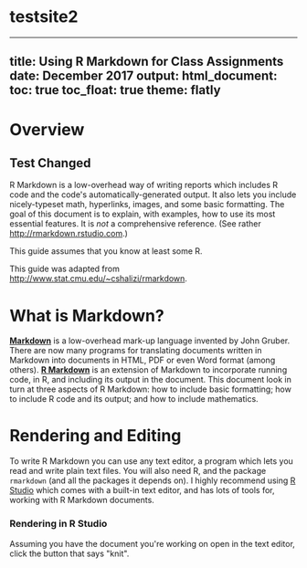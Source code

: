 # testsite2
---
title: Using R Markdown for Class Assignments
date: December 2017
output:
  html_document:
    toc: true
    toc_float: true
    theme: flatly
---

# Overview

## Test  Changed

R Markdown is a low-overhead way of writing reports which includes R code and
the code's automatically-generated output.  It also lets you include
nicely-typeset math, hyperlinks, images, and some basic formatting.  The goal
of this document is to explain, with examples, how to use its most essential
features.  It is _not_ a comprehensive reference.  (See rather
http://rmarkdown.rstudio.com.)

This guide assumes that you know at least some R.

This guide was adapted from <http://www.stat.cmu.edu/~cshalizi/rmarkdown>.


# What is Markdown?

[**Markdown**](http://daringfireball.net/projects/markdown/basics) is a
low-overhead mark-up language invented by John Gruber.  There are now many
programs for translating documents written in Markdown into documents in HTML,
PDF or even Word format (among others).
[**R Markdown**](http://rmarkdown.rstudio.com) is an extension of Markdown to
incorporate running code, in R, and including its output in the document.  This
document look in turn at three aspects of R Markdown: how to include basic
formatting; how to include R code and its output; and how to include
mathematics.

# Rendering and Editing

To write R Markdown you can use any text editor, a program which lets you read
and write plain text files.  You will also need R, and the package `rmarkdown`
(and all the packages it depends on).  I highly recommend using [R Studio](http://www.rstudio.com) which comes with a built-in text editor, and has lots of tools for, working with R Markdown documents.

### Rendering in R Studio

Assuming you have the document you're working on open in the text editor,
click the button that says "knit".
